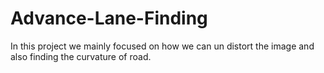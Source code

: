 # Advance-Lane-Finding
In this project we mainly focused on how we can un distort the image and also finding the curvature of road.   
